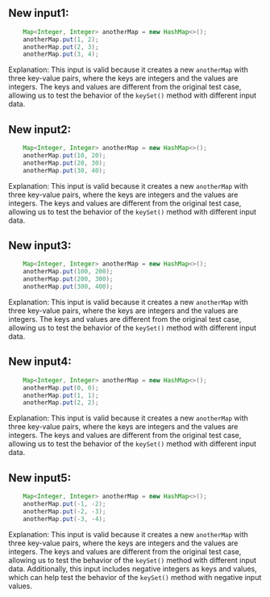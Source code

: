 ## New input1:
```java
    Map<Integer, Integer> anotherMap = new HashMap<>();
    anotherMap.put(1, 2);
    anotherMap.put(2, 3);
    anotherMap.put(3, 4);
```
Explanation: This input is valid because it creates a new `anotherMap` with three key-value pairs, where the keys are integers and the values are integers. The keys and values are different from the original test case, allowing us to test the behavior of the `keySet()` method with different input data.

## New input2:
```java
    Map<Integer, Integer> anotherMap = new HashMap<>();
    anotherMap.put(10, 20);
    anotherMap.put(20, 30);
    anotherMap.put(30, 40);
```
Explanation: This input is valid because it creates a new `anotherMap` with three key-value pairs, where the keys are integers and the values are integers. The keys and values are different from the original test case, allowing us to test the behavior of the `keySet()` method with different input data.

## New input3:
```java
    Map<Integer, Integer> anotherMap = new HashMap<>();
    anotherMap.put(100, 200);
    anotherMap.put(200, 300);
    anotherMap.put(300, 400);
```
Explanation: This input is valid because it creates a new `anotherMap` with three key-value pairs, where the keys are integers and the values are integers. The keys and values are different from the original test case, allowing us to test the behavior of the `keySet()` method with different input data.

## New input4:
```java
    Map<Integer, Integer> anotherMap = new HashMap<>();
    anotherMap.put(0, 0);
    anotherMap.put(1, 1);
    anotherMap.put(2, 2);
```
Explanation: This input is valid because it creates a new `anotherMap` with three key-value pairs, where the keys are integers and the values are integers. The keys and values are different from the original test case, allowing us to test the behavior of the `keySet()` method with different input data.

## New input5:
```java
    Map<Integer, Integer> anotherMap = new HashMap<>();
    anotherMap.put(-1, -2);
    anotherMap.put(-2, -3);
    anotherMap.put(-3, -4);
```
Explanation: This input is valid because it creates a new `anotherMap` with three key-value pairs, where the keys are integers and the values are integers. The keys and values are different from the original test case, allowing us to test the behavior of the `keySet()` method with different input data. Additionally, this input includes negative integers as keys and values, which can help test the behavior of the `keySet()` method with negative input values.